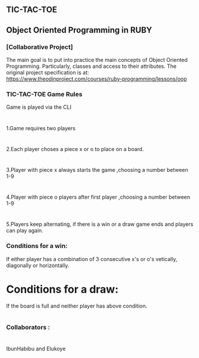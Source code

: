 ## TIC-TAC-TOE

## Object Oriented Programming in RUBY
### [Collaborative Project]
The main goal is to put into practice the main concepts of Object Oriented Programming. Particularly, classes and access to their attributes.
 The original project specification is at: https://www.theodinproject.com/courses/ruby-programming/lessons/oop

### TIC-TAC-TOE Game Rules 
Game is played via the CLI
#
1.Game requires two players 
#
2.Each player choses a piece x or o to place on a board.
#
3.Player with piece x always starts the game ,choosing a number  between 1-9
#
4.Player with piece o players after first player ,choosing a number  between 1-9
#
5.Players keep alternating, if there is a win or a draw  game ends and players can play again.

### Conditions for a win:
 If either player has a combination of 3 consecutive x's or o's vetically, diagonally or horizontally.

# Conditions for  a draw:
 If the board is full and neither player has above condition.
#
### Collaborators : 
#
IbunHabibu and Elukoye
